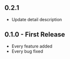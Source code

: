 ## 0.2.1
* Update detail description
## 0.1.0 - First Release
* Every feature added
* Every bug fixed
